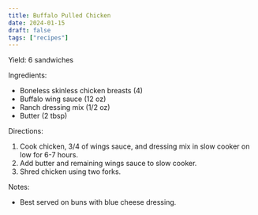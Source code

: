 ```yaml
---
title: Buffalo Pulled Chicken
date: 2024-01-15
draft: false
tags: ["recipes"]
---
```


Yield: 6 sandwiches

Ingredients:
- Boneless skinless chicken breasts (4)
- Buffalo wing sauce (12 oz)
- Ranch dressing mix (1/2 oz)
- Butter (2 tbsp)

Directions:
1) Cook chicken, 3/4 of wings sauce, and dressing mix in slow cooker on low for 6-7 hours.
2) Add butter and remaining wings sauce to slow cooker.
3) Shred chicken using two forks.

Notes:
- Best served on buns with blue cheese dressing.
